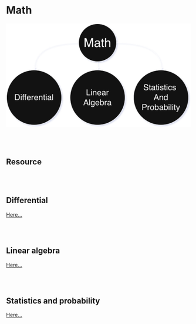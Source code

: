 <!--------------------------------------------------------------------------------- Math -->
# Math
![](https://github.com/kashanimorteza/math_document/blob/main/design/index.png)



<!--------------------------------------------------------------------------------- Resource -->
<br><br>

## Resource



<!--------------------------------------------------------------------------------- Differential -->
<br><br>

## Differential
[Here...](https://github.com/kashanimorteza/math_document/blob/main/differential.md)



<!--------------------------------------------------------------------------------- Linear algebra -->
<br><br>

## Linear algebra
[Here...](https://github.com/kashanimorteza/math_document/blob/main/linear_algebra.md)



<!--------------------------------------------------------------------------------- Statistics and probability -->
<br><br>

## Statistics and probability
[Here...](https://github.com/kashanimorteza/math_document/blob/main/st_and_pr.md.md)



